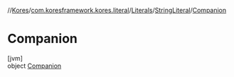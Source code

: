//[Kores](../../../../../index.md)/[com.koresframework.kores.literal](../../../index.md)/[Literals](../../index.md)/[StringLiteral](../index.md)/[Companion](index.md)

# Companion

[jvm]\
object [Companion](index.md)
